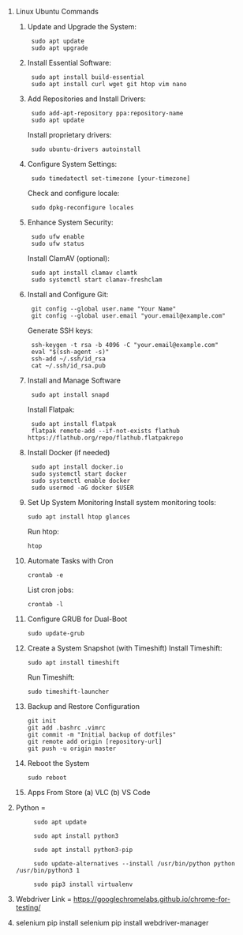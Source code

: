 1. Linux Ubuntu Commands 

	1. Update and Upgrade the System:
		
 			sudo apt update
			sudo apt upgrade

	2. Install Essential Software:

			sudo apt install build-essential
			sudo apt install curl wget git htop vim nano

	4. Add Repositories and Install Drivers:
		
  			sudo add-apt-repository ppa:repository-name
			sudo apt update

		Install proprietary drivers:

   			sudo ubuntu-drivers autoinstall

	4. Configure System Settings:

			sudo timedatectl set-timezone [your-timezone]
		Check and configure locale:

   			sudo dpkg-reconfigure locales

	6. Enhance System Security:

			sudo ufw enable
			sudo ufw status

		Install ClamAV (optional):

   			sudo apt install clamav clamtk
			sudo systemctl start clamav-freshclam

	6. Install and Configure Git:
		
  			git config --global user.name "Your Name"
			git config --global user.email "your.email@example.com"
		Generate SSH keys:

   			ssh-keygen -t rsa -b 4096 -C "your.email@example.com"
			eval "$(ssh-agent -s)"
			ssh-add ~/.ssh/id_rsa
			cat ~/.ssh/id_rsa.pub

	7. Install and Manage Software

			sudo apt install snapd
		Install Flatpak:

   			sudo apt install flatpak
			flatpak remote-add --if-not-exists flathub https://flathub.org/repo/flathub.flatpakrepo

	9. Install Docker (if needed)

	
  			sudo apt install docker.io
			sudo systemctl start docker
			sudo systemctl enable docker
			sudo usermod -aG docker $USER

	10. Set Up System Monitoring
	Install system monitoring tools:
		
  			sudo apt install htop glances
		Run htop:

   			htop

	11. Automate Tasks with Cron
			
   			crontab -e
		List cron jobs:

			crontab -l

	12. Configure GRUB for Dual-Boot
		
  			sudo update-grub

	13. Create a System Snapshot (with Timeshift)
		Install Timeshift:
		
  			sudo apt install timeshift

		Run Timeshift:

			sudo timeshift-launcher

	13. Backup and Restore Configuration
		
 			git init
			git add .bashrc .vimrc
			git commit -m "Initial backup of dotfiles"
			git remote add origin [repository-url]
			git push -u origin master

	14. Reboot the System
		
  			sudo reboot
	
	15. Apps From Store 
		(a) VLC 
		(b) VS Code
		

3. Python          =	

   			sudo apt update

   			sudo apt install python3
			
			sudo apt install python3-pip
			
			sudo update-alternatives --install /usr/bin/python python /usr/bin/python3 1
			
			sudo pip3 install virtualenv

2. Webdriver Link  = https://googlechromelabs.github.io/chrome-for-testing/
   
3. selenium
   		pip install selenium
   		pip install webdriver-manager
   		
